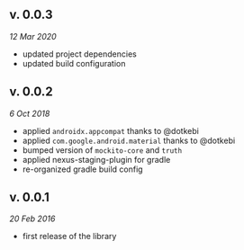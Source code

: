 v. 0.0.3
--------
*12 Mar 2020*

- updated project dependencies
- updated build configuration

v. 0.0.2
--------
*6 Oct 2018*

- applied `androidx.appcompat` thanks to @dotkebi 
- applied `com.google.android.material` thanks to @dotkebi 
- bumped version of `mockito-core` and `truth`
- applied nexus-staging-plugin for gradle
- re-organized gradle build config

v. 0.0.1
--------
*20 Feb 2016*

- first release of the library
